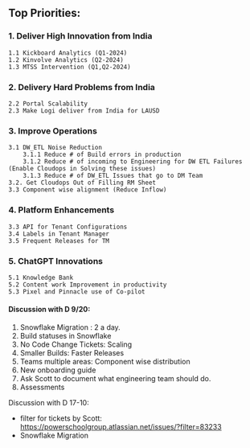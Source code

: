 ## Top Priorities: 
### 1. Deliver High Innovation from India 
    1.1 Kickboard Analytics (Q1-2024)  
    1.2 Kinvolve Analytics (Q2-2024) 
    1.3 MTSS Intervention (Q1,Q2-2024) 
    
### 2. Delivery Hard Problems from India 
    2.2 Portal Scalability 
    2.3 Make Logi deliver from India for LAUSD 

### 3. Improve Operations 
    3.1 DW_ETL Noise Reduction
        3.1.1 Reduce # of Build errors in production 
        3.1.2 Reduce # of incoming to Engineering for DW ETL Failures (Enable Cloudops in Solving these issues) 
        3.1.3 Reduce # of DW_ETL Issues that go to DM Team 
    3.2. Get Cloudops Out of Filling RM Sheet
    3.3 Component wise alignment (Reduce Inflow) 

### 4. Platform Enhancements
    3.3 API for Tenant Configurations 
    3.4 Labels in Tenant Manager 
    3.5 Frequent Releases for TM 

### 5. ChatGPT Innovations
    5.1 Knowledge Bank 
    5.2 Content work Improvement in productivity 
    5.3 Pixel and Pinnacle use of Co-pilot 
    
#### Discussion with D 9/20:
1. Snowflake Migration : 2 a day. 
2. Build statuses in Snowflake 
3. No Code Change Tickets: Scaling 
4. Smaller Builds: Faster Releases 
5. Teams multiple areas: Component wise distribution 
6. New onboarding guide 
7. Ask Scott to document what engineering team should do.
8. Assessments 

Discussion with D 17-10:
- filter for tickets by Scott: https://powerschoolgroup.atlassian.net/issues/?filter=83233
- Snowflake Migration
